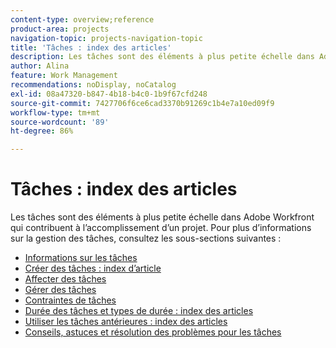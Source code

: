 ```yaml
---
content-type: overview;reference
product-area: projects
navigation-topic: projects-navigation-topic
title: 'Tâches : index des articles'
description: Les tâches sont des éléments à plus petite échelle dans Adobe Workfront qui contribuent à l’accomplissement d’un projet. Pour plus d’informations sur la gestion des tâches, consultez les articles suivants.
author: Alina
feature: Work Management
recommendations: noDisplay, noCatalog
exl-id: 08a47320-b847-4b18-b4c0-1b9f67cfd248
source-git-commit: 7427706f6ce6cad3370b91269c1b4e7a10ed09f9
workflow-type: tm+mt
source-wordcount: '89'
ht-degree: 86%

---
```


# Tâches : index des articles

<!--Audited: 01/2024-->

Les tâches sont des éléments à plus petite échelle dans Adobe Workfront qui contribuent à l’accomplissement d’un projet. Pour plus d’informations sur la gestion des tâches, consultez les sous-sections suivantes :

* [Informations sur les tâches](../../manage-work/tasks/task-information/task-information.md)
* [Créer des tâches : index d’article](../../manage-work/tasks/create-tasks/create-tasks-overview-1.md)
* [Affecter des tâches](../../manage-work/tasks/assign-tasks/assign-tasks-1.md)
* [Gérer des tâches](../../manage-work/tasks/manage-tasks/manage-tasks.md)
* [Contraintes de tâches](../../manage-work/tasks/task-constraints/task-constraints.md)
* [Durée des tâches et types de durée : index des articles](../../manage-work/tasks/taskdurtn/task-duration-duration-type.md)
* [Utiliser les tâches antérieures : index des articles](../../manage-work/tasks/use-prdcssrs/use-task-predecessors.md)
* [Conseils, astuces et résolution des problèmes pour les tâches](../../manage-work/tasks/tips-tricks-and-troubleshooting/tips-tricks-troubleshooting-tasks.md)
